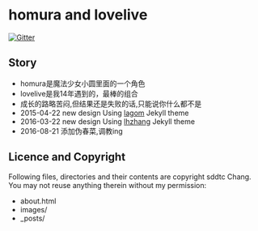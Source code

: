 # homura and lovelive  
[![Gitter](https://badges.gitter.im/Join%20Chat.svg)](https://gitter.im/sddtc/homuralovelive)

## Story
* homura是魔法少女小圆里面的一个角色  
* lovelive是我14年遇到的，最棒的组合     
* 成长的路略苦闷,但结果还是失败的话,只能说你什么都不是  
* 2015-04-22 new design Using [lagom](https://github.com/swanson/lagom/) Jekyll theme
* 2016-03-22 new design Using [lhzhang](http://lhzhang.com/) Jekyll theme
* 2016-08-21 添加伪春菜,调教ing

## Licence and Copyright
Following files, directories and their contents are copyright sddtc Chang. You may not reuse anything therein without my permission:

* about.html
* images/
* _posts/
